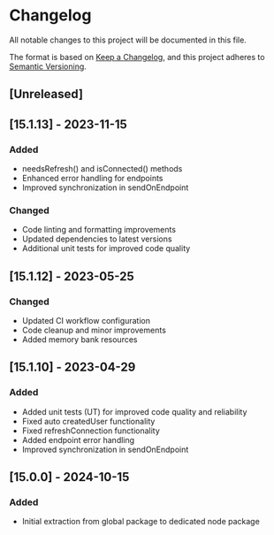 # Changelog

All notable changes to this project will be documented in this file.

The format is based on [Keep a Changelog](https://keepachangelog.com/en/1.0.0/),
and this project adheres to [Semantic Versioning](https://semver.org/spec/v2.0.0.html).

## [Unreleased]

## [15.1.13] - 2023-11-15

### Added

- needsRefresh() and isConnected() methods
- Enhanced error handling for endpoints
- Improved synchronization in sendOnEndpoint

### Changed

- Code linting and formatting improvements
- Updated dependencies to latest versions
- Additional unit tests for improved code quality

## [15.1.12] - 2023-05-25

### Changed

- Updated CI workflow configuration
- Code cleanup and minor improvements
- Added memory bank resources

## [15.1.10] - 2023-04-29

### Added

- Added unit tests (UT) for improved code quality and reliability
- Fixed auto createdUser functionality
- Fixed refreshConnection functionality
- Added endpoint error handling
- Improved synchronization in sendOnEndpoint

## [15.0.0] - 2024-10-15

### Added

- Initial extraction from global package to dedicated node package
